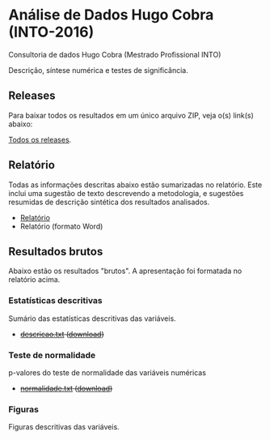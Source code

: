 # Análise de Dados Hugo Cobra (INTO-2016) #
Consultoria de dados Hugo Cobra (Mestrado Profissional INTO)

Descrição, síntese numérica e testes de significância.

## Releases

Para baixar todos os resultados em um único arquivo ZIP, veja o(s) link(s) abaixo:

[Todos os releases][].

[Todos os releases]: releases

## Relatório

Todas as informações descritas abaixo estão sumarizadas no relatório. Este inclui uma sugestão de texto descrevendo a metodologia, e sugestões resumidas de descrição sintética dos resultados analisados.

- [Relatório][]
- Relatório (formato Word)

[Relatório]: relatorio/analise_dados_HC_2016.md
[Relatório (formato Word)]: relatorio/analise_dados_HC_2016.docx

## Resultados brutos ##

Abaixo estão os resultados "brutos". A apresentação foi formatada no relatório acima.

### Estatísticas descritivas ###

Sumário das estatísticas descritivas das variáveis.

* ~~[descricao.txt][] ([download][download-desc-txt])~~

[descricao.txt]: resultados/descricoes.md
[download-desc-txt]: resultados/descricoes.txt

### Teste de normalidade ###

p-valores do teste de normalidade das variáveis numéricas

* ~~[normalidade.txt][] ([download][download-norm-txt])~~

[normalidade.txt]: resultados/normalidade.md
[download-norm-txt]: resultados/normalidade.txt

### Figuras ###

Figuras descritivas das variáveis.

